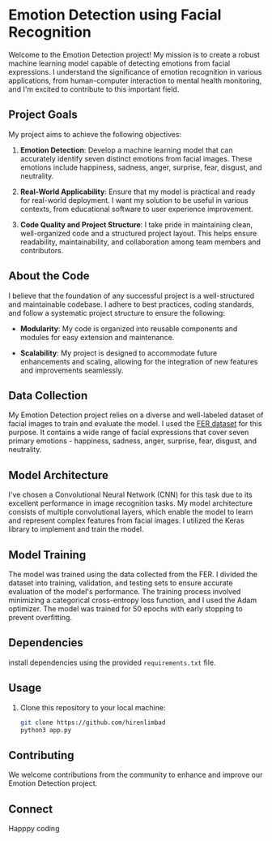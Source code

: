 # Emotion Detection using Facial Recognition

Welcome to the Emotion Detection project! My mission is to create a robust machine learning model capable of detecting emotions from facial expressions. I understand the significance of emotion recognition in various applications, from human-computer interaction to mental health monitoring, and I'm excited to contribute to this important field.

## Project Goals
My project aims to achieve the following objectives:

1. **Emotion Detection**: Develop a machine learning model that can accurately identify seven distinct emotions from facial images. These emotions include happiness, sadness, anger, surprise, fear, disgust, and neutrality.

2. **Real-World Applicability**: Ensure that my model is practical and ready for real-world deployment. I want my solution to be useful in various contexts, from educational software to user experience improvement.

3. **Code Quality and Project Structure**: I take pride in maintaining clean, well-organized code and a structured project layout. This helps ensure readability, maintainability, and collaboration among team members and contributors.

## About the Code
I believe that the foundation of any successful project is a well-structured and maintainable codebase. I adhere to best practices, coding standards, and follow a systematic project structure to ensure the following:

- **Modularity**: My code is organized into reusable components and modules for easy extension and maintenance.

- **Scalability**: My project is designed to accommodate future enhancements and scaling, allowing for the integration of new features and improvements seamlessly.

## Data Collection
My Emotion Detection project relies on a diverse and well-labeled dataset of facial images to train and evaluate the model. I used the [FER dataset](https://www.kaggle.com/datasets/ashishpatel26/facial-expression-recognitionferchallenge) for this purpose. It contains a wide range of facial expressions that cover seven primary emotions - happiness, sadness, anger, surprise, fear, disgust, and neutrality.

## Model Architecture
I've chosen a Convolutional Neural Network (CNN) for this task due to its excellent performance in image recognition tasks. My model architecture consists of multiple convolutional layers, which enable the model to learn and represent complex features from facial images. I utilized the Keras library to implement and train the model.

## Model Training
The model was trained using the data collected from the FER. I divided the dataset into training, validation, and testing sets to ensure accurate evaluation of the model's performance. The training process involved minimizing a categorical cross-entropy loss function, and I used the Adam optimizer. The model was trained for 50 epochs with early stopping to prevent overfitting.

## Dependencies
install dependencies using the provided `requirements.txt` file.

## Usage
1. Clone this repository to your local machine:

   ```bash
   git clone https://github.com/hirenlimbad
   python3 app.py
   ```
## Contributing
We welcome contributions from the community to enhance and improve our Emotion Detection project.

## Connect 
Happpy coding